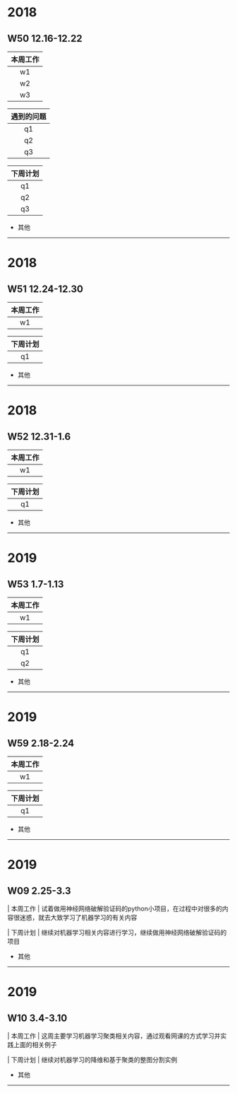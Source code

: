 # 2018
## W50 12.16-12.22
| 本周工作 | 
| :-: | 
| w1   |  
| w2   | 
| w3   |  

| 遇到的问题 | 
| :-: | 
| q1   |  
| q2   | 
| q3   |  

| 下周计划 | 
| :-: | 
| q1   |  
| q2   | 
| q3   |  

* 其他
-------------------------------------------------------------
# 2018
## W51 12.24-12.30
| 本周工作 | 
| :-: | 
| w1   |  完成各科大作业 

| 下周计划 | 
| :-: | 
| q1   |  复习数字信号处理 

* 其他
-------------------------------------------------------------
# 2018
## W52 12.31-1.6
| 本周工作 | 
| :-: | 
| w1   |  复习数字信号处理

| 下周计划 | 
| :-: | 
| q1   | 复习数字信号处理

* 其他
-------------------------------------------------------------
# 2019
## W53 1.7-1.13
| 本周工作 | 
| :-: | 
| w1   |  复习数字信号处理

| 下周计划 | 
| :-: | 
| q1   |  tensorflow实训
| q2   | 学习OpenCV图像检索以及基于图像描述符的搜索 

* 其他
-------------------------------------------------------------
# 2019
## W59 2.18-2.24
| 本周工作 | 
| :-: | 
| w1   |  复习线性代数

| 下周计划 | 
| :-: | 
| q1   |  用神经网络破解验证码

* 其他
-------------------------------------------------------------
# 2019
## W09 2.25-3.3
| 本周工作 |  试着做用神经网络破解验证码的python小项目，在过程中对很多的内容很迷惑，就去大致学习了机器学习的有关内容

| 下周计划 |  继续对机器学习相关内容进行学习，继续做用神经网络破解验证码的项目

* 其他
-------------------------------------------------------------
# 2019
## W10 3.4-3.10
| 本周工作 |  这周主要学习机器学习聚类相关内容，通过观看网课的方式学习并实践上面的相关例子

| 下周计划 |  继续对机器学习的降维和基于聚类的整图分割实例

* 其他
-------------------------------------------------------------
